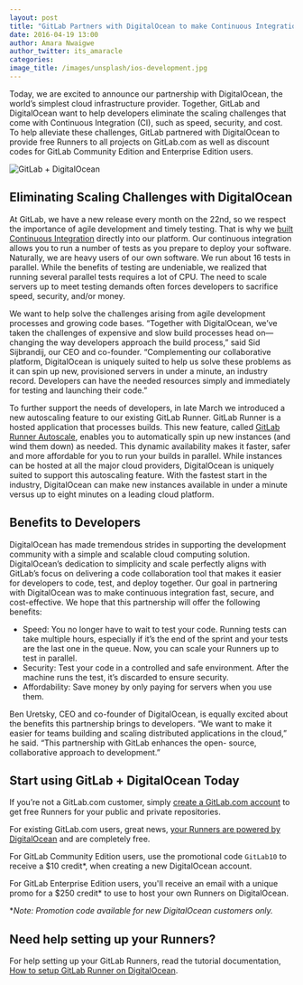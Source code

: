 ```yaml
---
layout: post
title: "GitLab Partners with DigitalOcean to make Continuous Integration faster, safer, and more affordable"
date: 2016-04-19 13:00
author: Amara Nwaigwe
author_twitter: its_amaracle
categories:
image_title: /images/unsplash/ios-development.jpg
---
```


Today, we are excited to announce our partnership with DigitalOcean, the world’s simplest
cloud infrastructure provider. Together, GitLab and DigitalOcean want to help developers
eliminate the scaling challenges that come with Continuous Integration (CI), such as speed,
security, and cost. To help alleviate these challenges, GitLab partnered with DigitalOcean to
provide free Runners to all projects on GitLab.com as well as discount codes for GitLab
Community Edition and Enterprise Edition users.

<!-- more -->

![GitLab + DigitalOcean](/images/blogimages/gitlab-do.jpg)

## Eliminating Scaling Challenges with DigitalOcean

At GitLab, we have a new release every month on the 22nd, so we respect the importance of
agile development and timely testing. That is why we [built Continuous Integration](https://about.gitlab.com/gitlab-ci/) directly into
our platform. Our continuous integration allows you to run a number of tests as you prepare to
deploy your software. Naturally, we are heavy users of our own software. We run about 16 tests
in parallel. While the benefits of testing are undeniable, we realized that running several
parallel tests requires a lot of CPU. The need to scale servers up to meet testing demands often
forces developers to sacrifice speed, security, and/or money.

We want to help solve the challenges arising from agile development processes and growing code
bases. “Together with DigitalOcean, we’ve taken the challenges of expensive and slow build
processes head on—changing the way developers approach the build process,” said Sid Sijbrandij,
our CEO and co-founder. “Complementing our collaborative platform, DigitalOcean is uniquely
suited to help us solve these problems as it can spin up new, provisioned servers in
under a minute, an industry record. Developers can have the needed resources simply and
immediately for testing and launching their code.”

To further support the needs of developers, in late March we introduced a new autoscaling
feature to our existing GitLab Runner. GitLab Runner is a hosted application that processes
builds. This new feature, called [GitLab Runner Autoscale](https://about.gitlab.com/2016/03/29/gitlab-runner-1-1-released/), enables you to automatically spin up
new instances (and wind them down) as needed. This dynamic availability makes it faster, safer
and more affordable for you to run your builds in parallel. While instances can be hosted at all
the major cloud providers, DigitalOcean is uniquely suited to support this autoscaling feature.
With the fastest start in the industry, DigitalOcean can make new instances available in under a
minute versus up to eight minutes on a leading cloud platform.

## Benefits to Developers

DigitalOcean has made tremendous strides in supporting the development community with a simple
and scalable cloud computing solution. DigitalOcean’s dedication to simplicity and scale
perfectly aligns with GitLab’s focus on delivering a code collaboration tool that makes it
easier for developers to code, test, and deploy together. Our goal in partnering with
DigitalOcean was to make continuous integration fast, secure, and cost-effective. We hope that
this partnership will offer the following benefits:

* Speed: You no longer have to wait to test your code. Running tests can take multiple hours,
  especially if it’s the end of the sprint and your tests are the last one in the queue.
  Now, you can scale your Runners up to test in parallel.
* Security: Test your code in a controlled and safe environment. After the machine
  runs the test, it’s discarded to ensure security.
* Affordability: Save money by only paying for servers when you use them.

Ben Uretsky, CEO and co-founder of DigitalOcean, is equally excited about the benefits this
partnership brings to developers. “We want to make it easier for teams building and scaling
distributed applications in the cloud,” he said. “This partnership with GitLab enhances the open-
source, collaborative approach to development.”

## Start using GitLab + DigitalOcean Today

If you’re not a GitLab.com customer, simply [create a GitLab.com account](https://gitlab.com/users/sign_in) to get free Runners
for your public and private repositories.

For existing GitLab.com users, great news, [your Runners are powered by DigitalOcean][rundo] and are
completely free.

For GitLab Community Edition users, use the promotional code `GitLab10` to receive a $10
credit*, when creating a new DigitalOcean account.

For GitLab Enterprise Edition users, you'll receive an email with a unique promo for
a $250 credit* to use to host your own Runners on DigitalOcean.

**Note: Promotion code available for new DigitalOcean customers only.*

[rundo]: /2016/04/05/shared-runners/

## Need help setting up your Runners?

For help setting up your GitLab Runners, read the tutorial documentation,
[How to setup GitLab Runner on DigitalOcean](/2016/04/19/how-to-set-up-gitlab-runner-on-digitalocean/).
